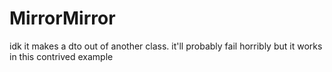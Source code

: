 MirrorMirror
============

idk it makes a dto out of another class. it'll probably fail horribly but it works in this contrived example
